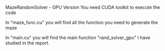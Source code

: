 MazeRandomSolver - GPU Version
You need CUDA toolkit to execute the code

In "maze_func.cu" you will find all the function you need to generate the maze

In "main.cu" you will find the main function "rand_solver_gpu" I have studied in the report.
